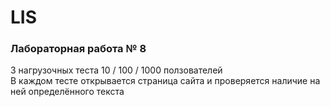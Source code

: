 # LIS
### Лабораторная работа № 8
3 нагрузочных теста 10 / 100 / 1000 ползователей\
В каждом тесте открывается страница сайта и проверяется наличие на ней определённого текста
